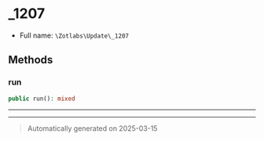 
# _1207





* Full name: `\Zotlabs\Update\_1207`




## Methods


### run



```php
public run(): mixed
```












***


***
> Automatically generated on 2025-03-15
